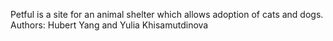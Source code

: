 Petful is a site for an animal shelter which allows adoption of cats and dogs.
Authors: Hubert Yang and Yulia Khisamutdinova